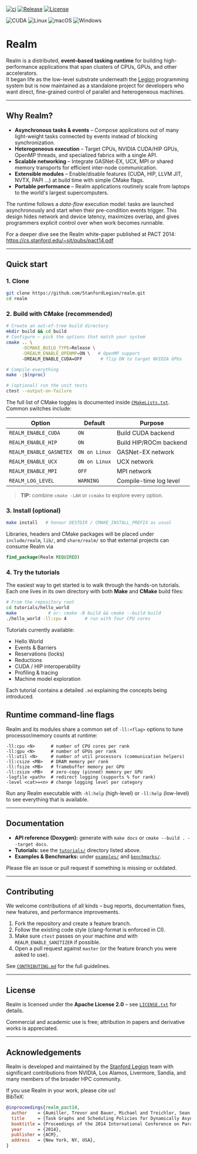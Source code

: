 [![ci](https://github.com/stanfordlegion/realm/actions/workflows/ci.yml/badge.svg)](https://github.com/StanfordLegion/realm/actions/workflows/ci.yml)
[![Release](https://img.shields.io/github/release/stanfordlegion/realm.svg)](https://github.com/StanfordLegion/realm/releases/latest)
[![License](https://img.shields.io/github/license/stanfordlegion/realm)](https://github.com/StanfordLegion/realm/blob/main/LICENSE.txt)

![CUDA](https://img.shields.io/badge/cuda-000000.svg?style=for-the-badge&logo=nVIDIA&logoColor=green)
![Linux](https://img.shields.io/badge/Linux-FCC624?style=for-the-badge&logo=linux&logoColor=black)
![macOS](https://img.shields.io/badge/mac%20os-000000?style=for-the-badge&logo=macos&logoColor=F0F0F0)
![Windows](https://img.shields.io/badge/Windows-0078D6?style=for-the-badge&logo=windows&logoColor=white)

# Realm

Realm is a distributed, **event–based tasking runtime** for building high-performance applications that span clusters of CPUs, GPUs, and other accelerators.  
It began life as the low-level substrate underneath the [Legion](https://github.com/StanfordLegion/legion) programming system but is now maintained as a standalone project for developers who want direct, fine-grained control of parallel and heterogeneous machines.

---

## Why Realm?

* **Asynchronous tasks & events** – Compose applications out of many light-weight tasks connected by events instead of blocking synchronization.
* **Heterogeneous execution** – Target CPUs, NVIDIA CUDA/HIP GPUs, OpenMP threads, and specialized fabrics with a single API.
* **Scalable networking** – Integrate GASNet-EX, UCX, MPI or shared memory transports for efficient inter-node communication.
* **Extensible modules** – Enable/disable features (CUDA, HIP, LLVM JIT, NVTX, PAPI …) at build time with simple CMake flags.
* **Portable performance** – Realm applications routinely scale from laptops to the world's largest supercomputers.

The runtime follows a *data-flow* execution model: tasks are launched asynchronously and start when their pre-condition events trigger. This design hides network and device latency, maximizes overlap, and gives programmers explicit control over when work becomes runnable.

For a deeper dive see the Realm white-paper published at PACT 2014:  
https://cs.stanford.edu/~sjt/pubs/pact14.pdf

---

## Quick start

### 1. Clone
```bash
git clone https://github.com/StanfordLegion/realm.git
cd realm
```

### 2. Build with CMake (recommended)
```bash
# Create an out-of-tree build directory
mkdir build && cd build
# Configure – pick the options that match your system
cmake .. \
      -DCMAKE_BUILD_TYPE=Release \
      -DREALM_ENABLE_OPENMP=ON \   # OpenMP support
      -DREALM_ENABLE_CUDA=OFF       # flip ON to target NVIDIA GPUs

# Compile everything
make -j$(nproc)

# (optional) run the unit tests
ctest --output-on-failure
```
The full list of CMake toggles is documented inside [`CMakeLists.txt`](CMakeLists.txt).  Common switches include:

| Option | Default | Purpose |
| ------ | ------- | ------- |
| `REALM_ENABLE_CUDA` | `ON`  | Build CUDA backend |
| `REALM_ENABLE_HIP`  | `ON`  | Build HIP/ROCm backend |
| `REALM_ENABLE_GASNETEX` | `ON on Linux` | GASNet-EX network |
| `REALM_ENABLE_UCX` | `ON on Linux` | UCX network |
| `REALM_ENABLE_MPI` | `OFF` | MPI network |
| `REALM_LOG_LEVEL`  | `WARNING` | Compile-time log level |

> **TIP:** combine `cmake -LAH` or `ccmake` to explore every option.

### 3. Install (optional)
```bash
make install   # honour DESTDIR / CMAKE_INSTALL_PREFIX as usual
```
Libraries, headers and CMake packages will be placed under `include/realm`, `lib/`, and `share/realm/` so that external projects can consume Realm via
```cmake
find_package(Realm REQUIRED)
```

### 4. Try the tutorials
The easiest way to get started is to walk through the hands-on tutorials.  Each one lives in its own directory with both **Make** and **CMake** build files:

```bash
# From the repository root
cd tutorials/hello_world
make            # or: cmake -B build && cmake --build build
./hello_world -ll:cpu 4       # run with four CPU cores
```
Tutorials currently available:
* Hello World
* Events & Barriers
* Reservations (locks)
* Reductions
* CUDA / HIP interoperability
* Profiling & tracing
* Machine model exploration

Each tutorial contains a detailed `.md` explaining the concepts being introduced.

## Runtime command-line flags
Realm and its modules share a common set of `-ll:<flag>` options to tune processor/memory counts at runtime:

```
-ll:cpu <N>      # number of CPU cores per rank
-ll:gpu <N>      # number of GPUs per rank
-ll:util <N>     # number of util processors (communication helpers)
-ll:csize <MB>   # DRAM memory per rank
-ll:fsize <MB>   # framebuffer memory per GPU
-ll:zsize <MB>   # zero-copy (pinned) memory per GPU
-logfile <path>  # redirect logging (supports % for rank)
-level <cat>=<n> # change logging level per category
```
Run any Realm executable with `-hl:help` (high-level) or `-ll:help` (low-level) to see everything that is available.

---

## Documentation
* **API reference (Doxygen):** generate with `make docs` or `cmake --build . --target docs`.
* **Tutorials:** see the [`tutorials/`](tutorials) directory listed above.
* **Examples & Benchmarks:** under [`examples/`](examples) and [`benchmarks/`](benchmarks).

Please file an issue or pull request if something is missing or outdated.

---

## Contributing
We welcome contributions of all kinds – bug reports, documentation fixes, new features, and performance improvements.

1. Fork the repository and create a feature branch.
2. Follow the existing code style (clang-format is enforced in CI).
3. Make sure `ctest` passes on your machine *and* with `REALM_ENABLE_SANITIZER` if possible.
4. Open a pull request against `master` (or the feature branch you were asked to use).

See [`CONTRIBUTING.md`](.github/CONTRIBUTING.md) for the full guidelines.

---

## License

Realm is licensed under the **Apache License 2.0** – see [`LICENSE.txt`](LICENSE.txt) for details.

Commercial and academic use is free; attribution in papers and derivative works is appreciated.

---

## Acknowledgements
Realm is developed and maintained by the [Stanford Legion](https://legion.stanford.edu) team with significant contributions from NVIDIA, Los Alamos, Livermore, Sandia, and many members of the broader HPC community.

If you use Realm in your work, please cite us!  
BibTeX:
```bibtex
@inproceedings{realm_pact14,
  author    = {Aumiller, Trevor and Bauer, Michael and Treichler, Sean and Lee, Wonchan and Pingali, Keshav},
  title     = {Task Graphs and Scheduling Policies for Dynamically Asynchronous Execution},
  booktitle = {Proceedings of the 2014 International Conference on Parallel Architectures and Compilation Techniques},
  year      = {2014},
  publisher = {ACM},
  address   = {New York, NY, USA},
}
```
